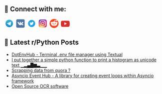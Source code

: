 ## 🔎 Connect with me:
[<img src="https://github.com/bullbesh/bullbesh/blob/main/images/Telegram.png" width="32" height="32" />](https://t.me/bullbesh)
[<img src="https://github.com/bullbesh/bullbesh/blob/main/images/VK.png" width="32" height="32" />](https://vk.com/bullbesh)
[<img src="https://github.com/bullbesh/bullbesh/blob/main/images/Twitter.png" width="32" height="32" />](https://twitter.com/bullbesh1)
[<img src="https://github.com/bullbesh/bullbesh/blob/main/images/Instagram.png" width="32" height="32" />](https://www.instagram.com/bullbesh)
[<img src="https://github.com/bullbesh/bullbesh/blob/main/images/Reddit.png" width="32" height="32" />](https://www.reddit.com/user/bullbesh)
[<img src="https://github.com/bullbesh/bullbesh/blob/main/images/YouTube.png" width="32" height="32" />](https://www.youtube.com/channel/UCtfjRs6uzgq5mfm8S06WTcg)

## 📕 Latest r/Python Posts
<!-- BLOG-POST-LIST:START -->
- [DotEnvHub - Terminal .env file manager using Textual](https://www.reddit.com/r/Python/comments/19dqkkz/dotenvhub_terminal_env_file_manager_using_textual/)
- [I put together a simple python function to print a histogram as unicode text ▁▂▄█▆▃▁▁](https://www.reddit.com/r/Python/comments/19dpj61/i_put_together_a_simple_python_function_to_print/)
- [Scrapping data from quora ?](https://www.reddit.com/r/Python/comments/19dpdx4/scrapping_data_from_quora/)
- [Asyncio Event Hub - A library for creating event loops within Asyncio framework](https://www.reddit.com/r/Python/comments/19do7qg/asyncio_event_hub_a_library_for_creating_event/)
- [Open Source OCR software](https://www.reddit.com/r/Python/comments/19dnrat/open_source_ocr_software/)
<!-- BLOG-POST-LIST:END -->

